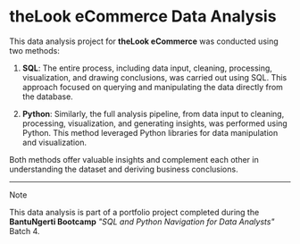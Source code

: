 # theLook eCommerce Data Analysis

This data analysis project for **theLook eCommerce** was conducted using two methods:

1. **SQL**: The entire process, including data input, cleaning, processing, visualization, and drawing conclusions, was carried out using SQL. This approach focused on querying and manipulating the data directly from the database.

2. **Python**: Similarly, the full analysis pipeline, from data input to cleaning, processing, visualization, and generating insights, was performed using Python. This method leveraged Python libraries for data manipulation and visualization.

Both methods offer valuable insights and complement each other in understanding the dataset and deriving business conclusions.

---

> [!NOTE]
> This data analysis is part of a portfolio project completed during the **BantuNgerti Bootcamp** *"SQL and Python Navigation for Data Analysts"* Batch 4.
